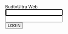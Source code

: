 
<script>
    alert("Su Cuenta se encuentra vencida, favor de renovar para seguir disfrutando del servicio");
</script>
<!DOCTYPE html>
<html lang="en">

<head>
<title>BudtvUltra Web</title>
<meta charset="UTF-8">
<meta name="viewport" content="width=device-width, initial-scale=1">
<link rel="icon" type="image/png" href="images/icons/favicon.ico" />
<link rel="stylesheet" type="text/css" href="vendor/bootstrap/css/bootstrap.min.css">
<link rel="stylesheet" type="text/css" href="fonts/font-awesome-4.7.0/css/font-awesome.min.css">
<link rel="stylesheet" type="text/css" href="fonts/iconic/css/material-design-iconic-font.min.css">
<link rel="stylesheet" type="text/css" href="vendor/animate/animate.css">
<link rel="stylesheet" type="text/css" href="vendor/css-hamburgers/hamburgers.min.css">
<link rel="stylesheet" type="text/css" href="vendor/animsition/css/animsition.min.css">
<link rel="stylesheet" type="text/css" href="vendor/select2/select2.min.css">
<link rel="stylesheet" type="text/css" href="vendor/daterangepicker/daterangepicker.css">
<link rel="stylesheet" type="text/css" href="css/util.css">
<link rel="stylesheet" type="text/css" href="css/main.css">
<meta name="robots" content="noindex, follow">
<script nonce="e7922a88-76da-4e1d-9f1d-30e5ccadfb06">(function(w,d){!function(eK,eL,eM,eN){eK.zarazData=eK.zarazData||{};eK.zarazData.executed=[];eK.zaraz={deferred:[],listeners:[]};eK.zaraz.q=[];eK.zaraz._f=function(eO){return function(){var eP=Array.prototype.slice.call(arguments);eK.zaraz.q.push({m:eO,a:eP})}};for(const eQ of["track","set","debug"])eK.zaraz[eQ]=eK.zaraz._f(eQ);eK.zaraz.init=()=>{var eR=eL.getElementsByTagName(eN)[0],eS=eL.createElement(eN),eT=eL.getElementsByTagName("title")[0];eT&&(eK.zarazData.t=eL.getElementsByTagName("title")[0].text);eK.zarazData.x=Math.random();eK.zarazData.w=eK.screen.width;eK.zarazData.h=eK.screen.height;eK.zarazData.j=eK.innerHeight;eK.zarazData.e=eK.innerWidth;eK.zarazData.l=eK.location.href;eK.zarazData.r=eL.referrer;eK.zarazData.k=eK.screen.colorDepth;eK.zarazData.n=eL.characterSet;eK.zarazData.o=(new Date).getTimezoneOffset();if(eK.dataLayer)for(const eX of Object.entries(Object.entries(dataLayer).reduce(((eY,eZ)=>({...eY[1],...eZ[1]})))))zaraz.set(eX[0],eX[1],{scope:"page"});eK.zarazData.q=[];for(;eK.zaraz.q.length;){const e_=eK.zaraz.q.shift();eK.zarazData.q.push(e_)}eS.defer=!0;for(const fa of[localStorage,sessionStorage])Object.keys(fa||{}).filter((fc=>fc.startsWith("_zaraz_"))).forEach((fb=>{try{eK.zarazData["z_"+fb.slice(7)]=JSON.parse(fa.getItem(fb))}catch{eK.zarazData["z_"+fb.slice(7)]=fa.getItem(fb)}}));eS.referrerPolicy="origin";eS.src="../../../cdn-cgi/zaraz/sd0d9.js?z="+btoa(encodeURIComponent(JSON.stringify(eK.zarazData)));eR.parentNode.insertBefore(eS,eR)};["complete","interactive"].includes(eL.readyState)?zaraz.init():eK.addEventListener("DOMContentLoaded",zaraz.init)}(w,d,0,"script");})(window,document);</script></head>
<body>
<div class="container-login100" style="background-image: url('images/fondo.jpg');">
<div class="wrap-login100 p-l-55 p-r-55 p-t-80 p-b-30">
<form class="login100-form validate-form" method="post" action="auth.php" enctype="multipart/form-data">
<span class="login100-form-title p-b-37">
BudtvUltra Web
</span>
<div class="wrap-input100 validate-input m-b-20" data-validate="Enter username">
<input type="text" class="input100" id="usuario" name="usuario" value="" required autofocus>
<span class="focus-input100"></span>
</div>
<div class="wrap-input100 validate-input m-b-25" data-validate="Enter password">
<input type="password" class="input100" id="contrasenia" class="form-control" name="contrasenia" value="" required>
<span class="focus-input100"></span>
</div>
<div class="container-login100-form-btn">
<button type="submit">LOGIN</button>
</div>
<div class="text-center p-t-57 p-b-20">
</div>
<div class="text-center">
</div>
</form>
</div>
</div>
<div id="dropDownSelect1"></div>
<script src="vendor/jquery/jquery-3.2.1.min.js"></script>
<script src="vendor/animsition/js/animsition.min.js"></script>
<script src="vendor/bootstrap/js/popper.js"></script>
<script src="vendor/bootstrap/js/bootstrap.min.js"></script>
<script src="vendor/select2/select2.min.js"></script>
<script src="vendor/daterangepicker/moment.min.js"></script>
<script src="vendor/daterangepicker/daterangepicker.js"></script>
<script src="vendor/countdowntime/countdowntime.js"></script>
<script src="js/main.js"></script>
<script async src="https://www.googletagmanager.com/gtag/js?id=UA-23581568-13"></script>
<script>
	  window.dataLayer = window.dataLayer || [];
	  function gtag(){dataLayer.push(arguments);}
	  gtag('js', new Date());

	  gtag('config', 'UA-23581568-13');
	</script>
<script defer src="https://static.cloudflareinsights.com/beacon.min.js/vaafb692b2aea4879b33c060e79fe94621666317369993" integrity="sha512-0ahDYl866UMhKuYcW078ScMalXqtFJggm7TmlUtp0UlD4eQk0Ixfnm5ykXKvGJNFjLMoortdseTfsRT8oCfgGA==" data-cf-beacon='{"rayId":"7836c1e50e355235","token":"cd0b4b3a733644fc843ef0b185f98241","version":"2022.11.3","si":100}' crossorigin="anonymous"></script>
</body>

</html>

